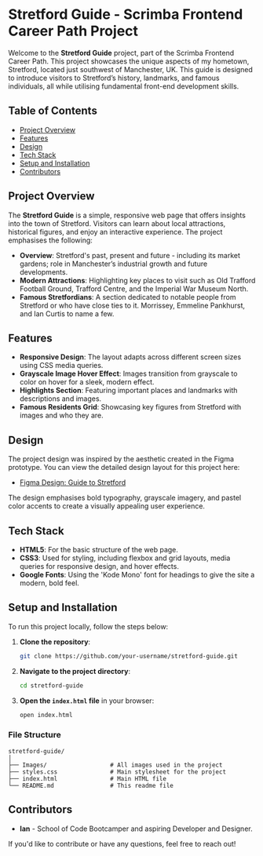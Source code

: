 # Stretford Guide - Scrimba Frontend Career Path Project

Welcome to the **Stretford Guide** project, part of the Scrimba Frontend Career Path. This project showcases the unique aspects of my hometown, Stretford, located just southwest of Manchester, UK. This guide is designed to introduce visitors to Stretford’s history, landmarks, and famous individuals, all while utilising fundamental front-end development skills.

## Table of Contents
- [Project Overview](#project-overview)
- [Features](#features)
- [Design](#design)
- [Tech Stack](#tech-stack)
- [Setup and Installation](#setup-and-installation)
- [Contributors](#contributors)

## Project Overview

The **Stretford Guide** is a simple, responsive web page that offers insights into the town of Stretford. Visitors can learn about local attractions, historical figures, and enjoy an interactive experience. The project emphasises the following:

- **Overview**: Stretford's past, present and future - including its market gardens; role in Manchester’s industrial growth and future developments.
- **Modern Attractions**: Highlighting key places to visit such as Old Trafford Football Ground, Trafford Centre, and the Imperial War Museum North.
- **Famous Stretfordians**: A section dedicated to notable people from Stretford or who have close ties to it. Morrissey, Emmeline Pankhurst, and Ian Curtis to name a few.
  
## Features

- **Responsive Design**: The layout adapts across different screen sizes using CSS media queries.
- **Grayscale Image Hover Effect**: Images transition from grayscale to color on hover for a sleek, modern effect.
- **Highlights Section**: Featuring important places and landmarks with descriptions and images.
- **Famous Residents Grid**: Showcasing key figures from Stretford with images and who they are.

## Design

The project design was inspired by the aesthetic created in the Figma prototype. You can view the detailed design layout for this project here:

- [Figma Design: Guide to Stretford](https://www.figma.com/design/QKkGNLG0qon7kAkmkIpKsy/Guide-to-Stretford?t=IghSHktbNMOpJAMs-1)

The design emphasises bold typography, grayscale imagery, and pastel color accents to create a visually appealing user experience.

## Tech Stack

- **HTML5**: For the basic structure of the web page.
- **CSS3**: Used for styling, including flexbox and grid layouts, media queries for responsive design, and hover effects.
- **Google Fonts**: Using the 'Kode Mono' font for headings to give the site a modern, bold feel.

## Setup and Installation

To run this project locally, follow the steps below:

1. **Clone the repository**:
    ```bash
    git clone https://github.com/your-username/stretford-guide.git
    ```
2. **Navigate to the project directory**:
    ```bash
    cd stretford-guide
    ```
3. **Open the `index.html` file** in your browser:
    ```bash
    open index.html
    ```

### File Structure
```
stretford-guide/
│
├── Images/                  # All images used in the project
├── styles.css               # Main stylesheet for the project
├── index.html               # Main HTML file
└── README.md                # This readme file
```

## Contributors

- **Ian** - School of Code Bootcamper and aspiring Developer and Designer.

If you'd like to contribute or have any questions, feel free to reach out!
